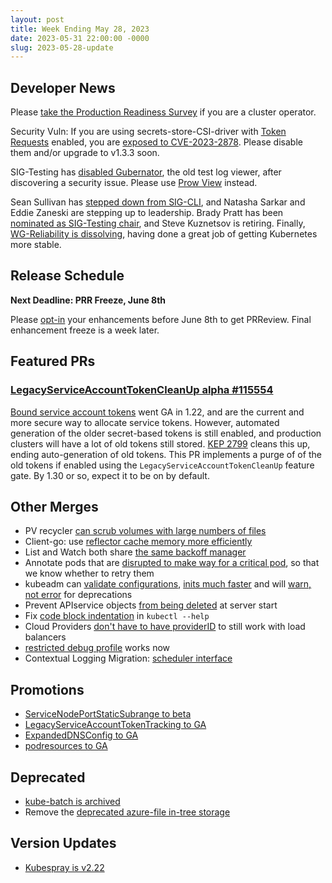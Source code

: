 ```yaml
---
layout: post
title: Week Ending May 28, 2023
date: 2023-05-31 22:00:00 -0000
slug: 2023-05-28-update
---
```


## Developer News

Please [take the Production Readiness Survey](https://forms.gle/5FQWXKUvaPFHYGXP9) if you are a cluster operator.

Security Vuln: If you are using secrets-store-CSI-driver with [Token Requests](https://kubernetes-csi.github.io/docs/token-requests.html) enabled, you are [exposed to CVE-2023-2878](https://groups.google.com/a/kubernetes.io/g/dev/c/ULeh9ulliTI). Please disable them and/or upgrade to v1.3.3 soon.

SIG-Testing has [disabled Gubernator](https://groups.google.com/a/kubernetes.io/g/dev/c/SIpSxGqu_3Q), the old test log viewer, after discovering a security issue. Please use [Prow View](https://prow.k8s.io/) instead.

Sean Sullivan has [stepped down from SIG-CLI](https://groups.google.com/a/kubernetes.io/g/dev/c/gSEvcmYViJM), and Natasha Sarkar and Eddie Zaneski are stepping up to leadership. Brady Pratt has been [nominated as SIG-Testing chair](https://groups.google.com/a/kubernetes.io/g/dev/c/Tmr4c_O7fTA), and Steve Kuznetsov is retiring.  Finally, [WG-Reliability is dissolving](https://groups.google.com/a/kubernetes.io/g/dev/c/lFJOaHFDxX4), having done a great job of getting Kubernetes more stable.

## Release Schedule

**Next Deadline: PRR Freeze, June 8th**

Please [opt-in](https://github.com/kubernetes/sig-release/blob/master/releases/release_phases.md#enhancements-freeze) your enhancements before June 8th to get PRReview. Final enhancement freeze is a week later.


## Featured PRs

### [ LegacyServiceAccountTokenCleanUp alpha #115554 ](https://github.com/kubernetes/kubernetes/pull/115554)

[Bound service account tokens](https://github.com/kubernetes/enhancements/tree/master/keps/sig-auth/1205-bound-service-account-tokens) went GA in 1.22, and are the current and more secure way to allocate service tokens. However, automated generation of the older secret-based tokens is still enabled, and production clusters will have a lot of old tokens still stored. [KEP 2799](https://github.com/kubernetes/enhancements/tree/master/keps/sig-auth/2799-reduction-of-secret-based-service-account-token) cleans this up, ending auto-generation of old tokens. This PR implements a purge of of the old tokens if enabled using the `LegacyServiceAccountTokenCleanUp` feature gate.  By 1.30 or so, expect it to be on by default.


## Other Merges

* PV recycler [can scrub volumes with large numbers of files](https://github.com/kubernetes/kubernetes/pull/117283)
* Client-go: use [reflector cache memory more efficiently](https://github.com/kubernetes/kubernetes/pull/113362)
* List and Watch both share [the same backoff manager](https://github.com/kubernetes/kubernetes/pull/118132)
* Annotate pods that are [disrupted to make way for a critical pod](https://github.com/kubernetes/kubernetes/pull/117586), so that we know whether to retry them
* kubeadm can [validate configurations](https://github.com/kubernetes/kubernetes/pull/118013), [inits much faster](https://github.com/kubernetes/kubernetes/pull/117984) and will [warn, not error](https://github.com/kubernetes/kubernetes/pull/118270) for deprecations
* Prevent APIservice objects [from being deleted](https://github.com/kubernetes/kubernetes/pull/118104) at server start
* Fix [code block indentation](https://github.com/kubernetes/kubernetes/pull/118029) in `kubectl --help`
* Cloud Providers [don't have to have providerID](https://github.com/kubernetes/kubernetes/pull/117602) to still work with load balancers
* [restricted debug profile](https://github.com/kubernetes/kubernetes/pull/117543) works now
* Contextual Logging Migration: [scheduler interface](https://github.com/kubernetes/kubernetes/pull/116849)

## Promotions

* [ServiceNodePortStaticSubrange to beta](https://github.com/kubernetes/kubernetes/pull/117877)
* [LegacyServiceAccountTokenTracking to GA](https://github.com/kubernetes/kubernetes/pull/117591)
* [ExpandedDNSConfig to GA](https://github.com/kubernetes/kubernetes/pull/116741)
* [podresources to GA](https://github.com/kubernetes/kubernetes/pull/116525)

## Deprecated

* [kube-batch is archived](https://groups.google.com/a/kubernetes.io/g/dev/c/3MdqQzYxPVc)
* Remove the [deprecated azure-file in-tree storage](https://github.com/kubernetes/kubernetes/pull/118236)

## Version Updates

* [Kubespray is v2.22](https://github.com/kubernetes-sigs/kubespray/releases/tag/v2.22.0)
